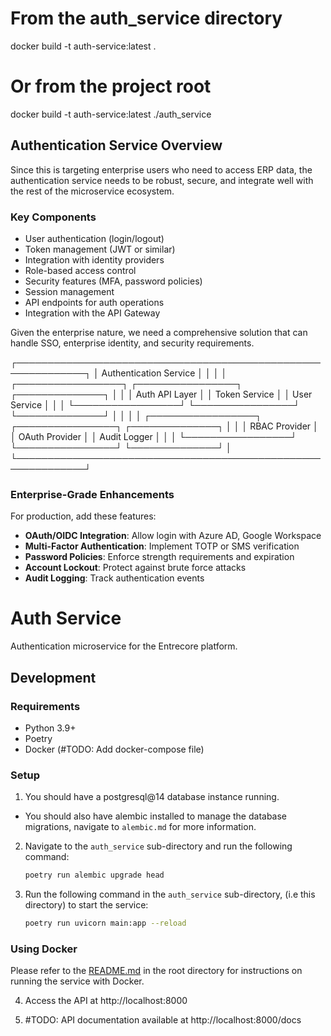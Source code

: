# From the auth_service directory
docker build -t auth-service:latest .

# Or from the project root
docker build -t auth-service:latest ./auth_service

## Authentication Service Overview

Since this is targeting enterprise users who need to access ERP data, the authentication service needs to be robust, secure, and integrate well with the rest of the microservice ecosystem.

### Key Components
- User authentication (login/logout)
- Token management (JWT or similar) 
- Integration with identity providers
- Role-based access control
- Security features (MFA, password policies)
- Session management
- API endpoints for auth operations
- Integration with the API Gateway

Given the enterprise nature, we need a comprehensive solution that can handle SSO, enterprise identity, and security requirements.

┌─────────────────────────────────────────────────────────────┐
│                Authentication Service                       │
│                                                             │
│  ┌─────────────────┐  ┌────────────────┐  ┌──────────────┐  │
│  │ Auth API Layer  │  │ Token Service  │  │ User Service │  │
│  └─────────────────┘  └────────────────┘  └──────────────┘  │
│                                                             │
│  ┌─────────────────┐  ┌────────────────┐  ┌──────────────┐  │
│  │ RBAC Provider   │  │ OAuth Provider │  │ Audit Logger │  │
│  └─────────────────┘  └────────────────┘  └──────────────┘  │
└─────────────────────────────────────────────────────────────┘

### Enterprise-Grade Enhancements
For production, add these features:

- **OAuth/OIDC Integration**: Allow login with Azure AD, Google Workspace
- **Multi-Factor Authentication**: Implement TOTP or SMS verification  
- **Password Policies**: Enforce strength requirements and expiration
- **Account Lockout**: Protect against brute force attacks
- **Audit Logging**: Track authentication events

# Auth Service

Authentication microservice for the Entrecore platform.

## Development

### Requirements
- Python 3.9+
- Poetry
- Docker (#TODO: Add docker-compose file)

### Setup

1. You should have a postgresql@14 database instance running.

- You should also have alembic installed to manage the database migrations, navigate to `alembic.md` for more information.

2. Navigate to the `auth_service` sub-directory and run the following command:

    ```bash
    poetry run alembic upgrade head
    ```

3. Run the following command in the `auth_service` sub-directory, (i.e this directory) to start the service:

    ```bash
    poetry run uvicorn main:app --reload

### Using Docker 

Please refer to the [README.md](/dockerREADME.md) in the root directory for instructions on running the service with Docker.

4. Access the API at http://localhost:8000

5. #TODO: API documentation available at http://localhost:8000/docs